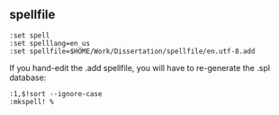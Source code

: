 ## spellfile
```
:set spell
:set spelllang=en_us
:set spellfile=$HOME/Work/Dissertation/spellfile/en.utf-8.add
```
If you hand-edit the .add spellfile,
you will have to re-generate the .spl database:
```
:1,$!sort --ignore-case
:mkspell! %
```
